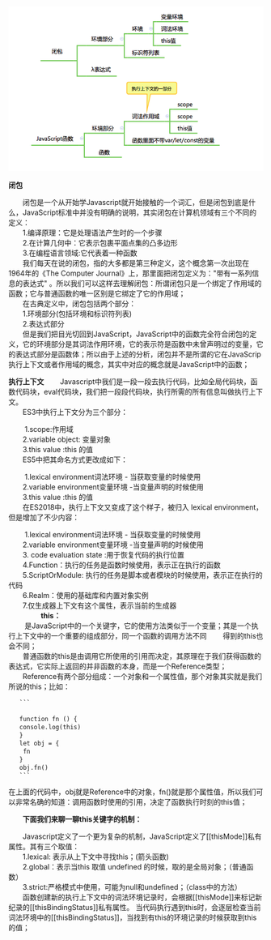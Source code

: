 ![pic1](./image/pic1.png)

**闭包**  

​          &emsp;&emsp;闭包是一个从开始学Javascript就开始接触的一个词汇，但是闭包到底是什么，JavaScript标准中并没有明确的说明，其实闭包在计算机领域有三个不同的定义：  
​          &emsp;&emsp;1.编译原理：它是处理语法产生时的一个步骤  
​          &emsp;&emsp;2.在计算几何中：它表示包裹平面点集的凸多边形  
​          &emsp;&emsp;3.在编程语言领域:它代表着一种函数  
​          &emsp;&emsp;我们每天在说的闭包，指的大多都是第三种定义，这个概念第一次出现在1964年的《The Computer Journal》上，那里面把闭包定义为："带有一系列信息的表达式" 。所以我们可以这样去理解闭包：所谓闭包只是一个绑定了作用域的函数；它与普通函数的唯一区别是它绑定了它的作用域；  
​          &emsp;&emsp;在古典定义中，闭包包括两个部分：   
​          &emsp;&emsp;1.环境部分(包括环境和标识符列表)  
​          &emsp;&emsp;2.表达式部分  
​          &emsp;&emsp;但是我们把目光切回到JavaScript，JavaScript中的函数完全符合闭包的定义，它的环境部分是其词法作用环境，它的表示符是函数中未曾声明过的变量，它的表达式部分是函数体；所以由于上述的分析，闭包并不是所谓的它在JavaScrip执行上下文或者作用域的概念，其实中对应的概念就是JavaScript中的函数；

**执行上下文**
       &emsp;&emsp;Javascript中我们是一段一段去执行代码，比如全局代码块，函数代码块，eval代码块，我们把一段段代码块，执行所需的所有信息叫做执行上下文。  
​       &emsp;&emsp;ES3中执行上下文分为三个部分：    

​       &emsp;&emsp;1.scope:作用域   
​       &emsp;&emsp;2.variable object: 变量对象  
​       &emsp;&emsp;3.this value :this 的值   
​       &emsp;&emsp;ES5中把其命名方式更改成如下：  
  
​       &emsp;&emsp;1.lexical environment词法环境 - 当获取变量的时候使用  
​       &emsp;&emsp;2.variable environment变量环境 -当变量声明的时候使用  
​       &emsp;&emsp;3.this value :this 的值     
	   &emsp;&emsp;在ES2018中，执行上下文又变成了这个样子，被归入 lexical environment，但是增加了不少内容：   
	      
​	   &emsp;&emsp;1.lexical environment词法环境 - 当获取变量的时候使用    
​       &emsp;&emsp;2.variable environment变量环境 -当变量声明的时候使用    
​	   &emsp;&emsp;3. code evaluation state :用于恢复代码的执行位置      
​	   &emsp;&emsp;4.Function：执行的任务是函数时候使用，表示正在执行的函数    
​	   &emsp;&emsp;5.ScriptOrModule: 执行的任务是脚本或者模块的时候使用，表示正在执行的代码   
​	   &emsp;&emsp;6.Realm：使用的基础库和内置对象实例    
​	   &emsp;&emsp;7.仅生成器上下文有这个属性，表示当前的生成器	     
       &emsp;&emsp;
       &emsp;&emsp; **this：**  
       &emsp;&emsp; 是JavaScript中的一个关键字，它的使用方法类似于一个变量；其是一个执行上下文中的一个重要的组成部分，同一个函数的调用方法不同
        &emsp;&emsp;得到的this也会不同；  
        &emsp;&emsp;普通函数的this是由调用它所使用的引用而决定，其原理在于我们获得函数的表达式，它实际上返回的并非函数的本身，而是一个Reference类型；  
        &emsp;&emsp;Reference有两个部分组成：一个对象和一个属性值，那个对象其实就是我们所说的this；比如：  
        
       ```
      
       function fn () {
       console.log(this)
       }
       let obj = {
        fn
       }
       obj.fn()
       ```
     
   在上面的代码中，obj就是Reference中的对象，fn()就是那个属性值，所以我们可以非常名确的知道：调用函数时使用的引用，决定了函数执行时刻的this值；  
   
   &emsp;&emsp;**下面我们来聊一聊this关键字的机制：**  
   
   &emsp;&emsp;Javascript定义了一个更为复杂的机制，JavaScript定义了[[thisMode]]私有属性。其有三个取值：  
   &emsp;&emsp;1.lexical: 表示从上下文中寻找this；(箭头函数)  
   &emsp;&emsp;2.global：表示当this 取值 undefined 的时候，取的是全局对象；（普通函数）  
   &emsp;&emsp;3.strict:严格模式中使用，可能为null和undefined；（class中的方法）  
   &emsp;&emsp;函数创建新的执行上下文中的词法环境记录时，会根据[[thisMode]]来标记新纪录的[[thisBindingStatus]]私有属性。
   当代码执行遇到this时，会逐层检查当前词法环境中的[[thisBindingStatus]]，当找到有this的环境记录的时候获取到this的值；  
   
   
   
    
   
   
      
       
       
       
       
       
       
       
  
       
